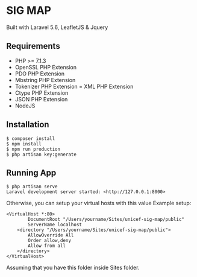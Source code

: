 # SIG MAP
Built with Laravel 5.6, LeafletJS & Jquery

## Requirements
- PHP >= 7.1.3
- OpenSSL PHP Extension
- PDO PHP Extension
- Mbstring PHP Extension
- Tokenizer PHP Extension
= XML PHP Extension
- Ctype PHP Extension
- JSON PHP Extension
- NodeJS

## Installation

```
$ composer install
$ npm install
$ npm run production
$ php artisan key:generate
```

## Running App

```
$ php artisan serve
Laravel development server started: <http://127.0.0.1:8000>
```
Otherwise, you can setup your virtual hosts with this value
Example setup:
```
<VirtualHost *:80>
    	DocumentRoot "/Users/yourname/Sites/unicef-sig-map/public"
	    ServerName localhost
	<directory "/Users/yourname/Sites/unicef-sig-map/public">
		AllowOverride All
		Order allow,deny
		Allow from all
	</directory>
</VirtualHost>
```
Assuming that you have this folder inside Sites folder.
